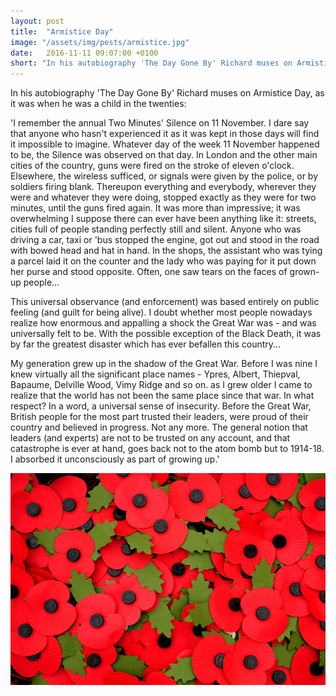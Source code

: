 ```yaml
---
layout: post
title:  "Armistice Day"
image: "/assets/img/posts/armistice.jpg"
date:   2016-11-11 09:07:00 +0100
short: "In his autobiography 'The Day Gone By' Richard muses on Armistice Day"
---
```


In his autobiography 'The Day Gone By' Richard muses on Armistice Day, as it was when he was a child in the twenties:

'I remember the annual Two Minutes' Silence on 11 November. I dare say that anyone who hasn't experienced it as it was kept in those days will find it impossible to imagine. Whatever day of the week 11 November happened to be, the Silence was observed on that day. In London and the other main cities of the country, guns were fired on the stroke of eleven o'clock. Elsewhere, the wireless sufficed, or signals were given by the police, or by soldiers firing blank. Thereupon everything and everybody, wherever they were and whatever they were doing, stopped exactly as they were for two minutes, until the guns fired again. It was more than impressive; it was overwhelming I suppose there can ever have been anything like it: streets, cities full of people standing perfectly still and silent. Anyone who was driving a car, taxi or 'bus stopped the engine, got out and stood in the road with bowed head and hat in hand. In the shops, the assistant who was tying a parcel laid it on the counter and the lady who was paying for it put down her purse and stood opposite. Often, one saw tears on the faces of grown-up people...

This universal observance (and enforcement) was based entirely on public feeling (and guilt for being alive). I doubt whether most people nowadays realize how enormous and appalling a shock the Great War was - and was universally felt to be. With the possible exception of the Black Death, it was by far the greatest disaster which has ever befallen this country...

My generation grew up in the shadow of the Great War. Before I was nine I knew virtually all the significant place names - Ypres, Albert, Thiepval, Bapaume, Delville Wood, Vimy Ridge and so on. as I grew older I came to realize that the world has not been the same place since that war. In what respect? In a word, a universal sense of insecurity. Before the Great War, British people for the most part trusted their leaders, were proud of their country and believed in progress. Not any more. The general notion that leaders (and experts) are not to be trusted on any account, and that catastrophe is ever at hand, goes back not to the atom bomb but to 1914-18. I absorbed it unconsciously as part of growing up.'

![Richard and Elizabeth watching Strictly](/assets/img/posts/armistice.jpg)